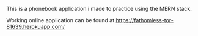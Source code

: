 This is a phonebook application i made to practice using the MERN stack.

Working online application can be found at https://fathomless-tor-81639.herokuapp.com/